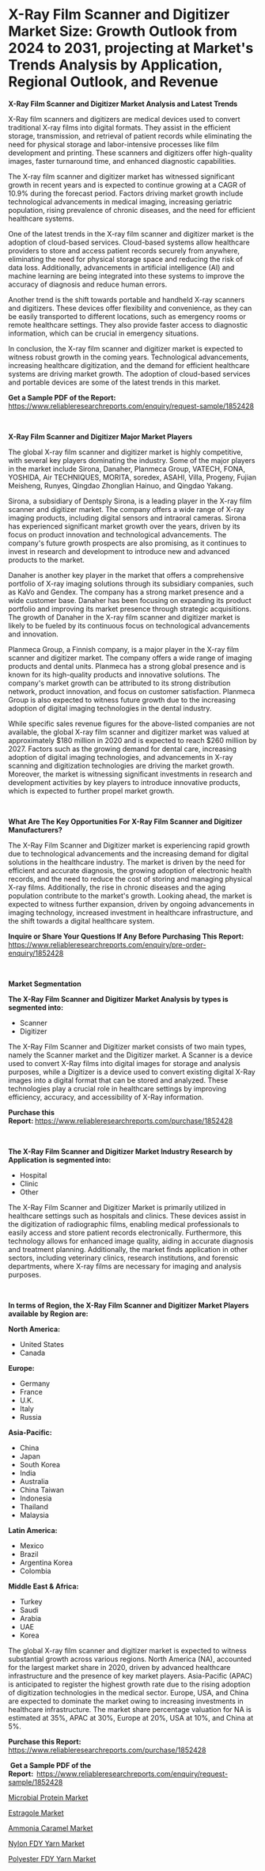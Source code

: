 <p><h1>X-Ray Film Scanner and Digitizer Market Size: Growth Outlook from 2024 to 2031, projecting at Market's Trends Analysis by Application, Regional Outlook, and Revenue</h1></p><p><strong>X-Ray Film Scanner and Digitizer Market Analysis and Latest Trends</strong></p>
<p><p>X-Ray film scanners and digitizers are medical devices used to convert traditional X-ray films into digital formats. They assist in the efficient storage, transmission, and retrieval of patient records while eliminating the need for physical storage and labor-intensive processes like film development and printing. These scanners and digitizers offer high-quality images, faster turnaround time, and enhanced diagnostic capabilities.</p><p>The X-ray film scanner and digitizer market has witnessed significant growth in recent years and is expected to continue growing at a CAGR of 10.9% during the forecast period. Factors driving market growth include technological advancements in medical imaging, increasing geriatric population, rising prevalence of chronic diseases, and the need for efficient healthcare systems.</p><p>One of the latest trends in the X-ray film scanner and digitizer market is the adoption of cloud-based services. Cloud-based systems allow healthcare providers to store and access patient records securely from anywhere, eliminating the need for physical storage space and reducing the risk of data loss. Additionally, advancements in artificial intelligence (AI) and machine learning are being integrated into these systems to improve the accuracy of diagnosis and reduce human errors.</p><p>Another trend is the shift towards portable and handheld X-ray scanners and digitizers. These devices offer flexibility and convenience, as they can be easily transported to different locations, such as emergency rooms or remote healthcare settings. They also provide faster access to diagnostic information, which can be crucial in emergency situations.</p><p>In conclusion, the X-ray film scanner and digitizer market is expected to witness robust growth in the coming years. Technological advancements, increasing healthcare digitization, and the demand for efficient healthcare systems are driving market growth. The adoption of cloud-based services and portable devices are some of the latest trends in this market.</p></p>
<p><strong>Get a Sample PDF of the Report:&nbsp;</strong> <a href="https://www.reliableresearchreports.com/enquiry/request-sample/1852428">https://www.reliableresearchreports.com/enquiry/request-sample/1852428</a></p>
<p>&nbsp;</p>
<p><strong>X-Ray Film Scanner and Digitizer Major Market Players</strong></p>
<p><p>The global X-ray film scanner and digitizer market is highly competitive, with several key players dominating the industry. Some of the major players in the market include Sirona, Danaher, Planmeca Group, VATECH, FONA, YOSHIDA, Air TECHNIQUES, MORITA, soredex, ASAHI, Villa, Progeny, Fujian Meisheng, Runyes, Qingdao Zhonglian Hainuo, and Qingdao Yakang.</p><p>Sirona, a subsidiary of Dentsply Sirona, is a leading player in the X-ray film scanner and digitizer market. The company offers a wide range of X-ray imaging products, including digital sensors and intraoral cameras. Sirona has experienced significant market growth over the years, driven by its focus on product innovation and technological advancements. The company's future growth prospects are also promising, as it continues to invest in research and development to introduce new and advanced products to the market.</p><p>Danaher is another key player in the market that offers a comprehensive portfolio of X-ray imaging solutions through its subsidiary companies, such as KaVo and Gendex. The company has a strong market presence and a wide customer base. Danaher has been focusing on expanding its product portfolio and improving its market presence through strategic acquisitions. The growth of Danaher in the X-ray film scanner and digitizer market is likely to be fueled by its continuous focus on technological advancements and innovation.</p><p>Planmeca Group, a Finnish company, is a major player in the X-ray film scanner and digitizer market. The company offers a wide range of imaging products and dental units. Planmeca has a strong global presence and is known for its high-quality products and innovative solutions. The company's market growth can be attributed to its strong distribution network, product innovation, and focus on customer satisfaction. Planmeca Group is also expected to witness future growth due to the increasing adoption of digital imaging technologies in the dental industry.</p><p>While specific sales revenue figures for the above-listed companies are not available, the global X-ray film scanner and digitizer market was valued at approximately $180 million in 2020 and is expected to reach $260 million by 2027. Factors such as the growing demand for dental care, increasing adoption of digital imaging technologies, and advancements in X-ray scanning and digitization technologies are driving the market growth. Moreover, the market is witnessing significant investments in research and development activities by key players to introduce innovative products, which is expected to further propel market growth.</p></p>
<p>&nbsp;</p>
<p><strong>What Are The Key Opportunities For X-Ray Film Scanner and Digitizer Manufacturers?</strong></p>
<p><p>The X-Ray Film Scanner and Digitizer market is experiencing rapid growth due to technological advancements and the increasing demand for digital solutions in the healthcare industry. The market is driven by the need for efficient and accurate diagnosis, the growing adoption of electronic health records, and the need to reduce the cost of storing and managing physical X-ray films. Additionally, the rise in chronic diseases and the aging population contribute to the market's growth. Looking ahead, the market is expected to witness further expansion, driven by ongoing advancements in imaging technology, increased investment in healthcare infrastructure, and the shift towards a digital healthcare system.</p></p>
<p><strong>Inquire or Share Your Questions If Any Before Purchasing This Report:</strong> <a href="https://www.reliableresearchreports.com/enquiry/pre-order-enquiry/1852428">https://www.reliableresearchreports.com/enquiry/pre-order-enquiry/1852428</a></p>
<p>&nbsp;</p>
<p><strong>Market Segmentation</strong></p>
<p><strong>The X-Ray Film Scanner and Digitizer Market Analysis by types is segmented into:</strong></p>
<p><ul><li>Scanner</li><li>Digitizer</li></ul></p>
<p><p>The X-Ray Film Scanner and Digitizer market consists of two main types, namely the Scanner market and the Digitizer market. A Scanner is a device used to convert X-Ray films into digital images for storage and analysis purposes, while a Digitizer is a device used to convert existing digital X-Ray images into a digital format that can be stored and analyzed. These technologies play a crucial role in healthcare settings by improving efficiency, accuracy, and accessibility of X-Ray information.</p></p>
<p><strong>Purchase this Report:&nbsp;</strong><a href="https://www.reliableresearchreports.com/purchase/1852428">https://www.reliableresearchreports.com/purchase/1852428</a></p>
<p>&nbsp;</p>
<p><strong>The X-Ray Film Scanner and Digitizer Market Industry Research by Application is segmented into:</strong></p>
<p><ul><li>Hospital</li><li>Clinic</li><li>Other</li></ul></p>
<p><p>The X-Ray Film Scanner and Digitizer Market is primarily utilized in healthcare settings such as hospitals and clinics. These devices assist in the digitization of radiographic films, enabling medical professionals to easily access and store patient records electronically. Furthermore, this technology allows for enhanced image quality, aiding in accurate diagnosis and treatment planning. Additionally, the market finds application in other sectors, including veterinary clinics, research institutions, and forensic departments, where X-ray films are necessary for imaging and analysis purposes.</p></p>
<p>&nbsp;</p>
<p><strong>In terms of Region, the X-Ray Film Scanner and Digitizer Market Players available by Region are:</strong></p>
<p>
    <p> <strong> North America: </strong>
        <ul>
            <li>United States</li>
            <li>Canada</li>
        </ul>
        </p> 
    <p> <strong> Europe: </strong>
        <ul>
            <li>Germany</li>
            <li>France</li>
            <li>U.K.</li>
            <li>Italy</li>
            <li>Russia</li>
        </ul>
        </p> 
    <p> <strong> Asia-Pacific: </strong>
        <ul>
            <li>China</li>
            <li>Japan</li>
            <li>South Korea</li>
            <li>India</li>
            <li>Australia</li>
            <li>China Taiwan</li>
            <li>Indonesia</li>
            <li>Thailand</li>
            <li>Malaysia</li>
        </ul>
        </p> 
    <p> <strong> Latin America: </strong>
        <ul>
            <li>Mexico</li>
            <li>Brazil</li>
            <li>Argentina Korea</li>
            <li>Colombia</li>
        </ul>
        </p> 
    <p> <strong> Middle East & Africa: </strong>
        <ul>
            <li>Turkey</li>
            <li>Saudi</li>
            <li>Arabia</li>
            <li>UAE</li>
            <li>Korea</li>
        </ul>
    </p>
    </p>
<p><p>The global X-ray film scanner and digitizer market is expected to witness substantial growth across various regions. North America (NA), accounted for the largest market share in 2020, driven by advanced healthcare infrastructure and the presence of key market players. Asia-Pacific (APAC) is anticipated to register the highest growth rate due to the rising adoption of digitization technologies in the medical sector. Europe, USA, and China are expected to dominate the market owing to increasing investments in healthcare infrastructure. The market share percentage valuation for NA is estimated at 35%, APAC at 30%, Europe at 20%, USA at 10%, and China at 5%.</p></p>
<p><strong>Purchase this Report: </strong><a href="https://www.reliableresearchreports.com/purchase/1852428">https://www.reliableresearchreports.com/purchase/1852428</a></p>
<p>&nbsp;<strong>Get a Sample PDF of the Report:&nbsp;&nbsp;</strong><a href="https://www.reliableresearchreports.com/enquiry/request-sample/1852428">https://www.reliableresearchreports.com/enquiry/request-sample/1852428</a></p>
<p><strong></strong></p>
<p><p><a href="https://medium.com/p/1f1854a52ae1/edit">Microbial Protein Market</a></p><p><a href="https://medium.com/p/0130b637a8f6/edit">Estragole Market</a></p><p><a href="https://medium.com/p/2c153e48b403/edit">Ammonia Caramel Market</a></p><p><a href="https://medium.com/p/62a8db2df4ca/edit">Nylon FDY Yarn Market</a></p><p><a href="https://medium.com/p/3c84b5e57978/edit">Polyester FDY Yarn Market</a></p></p>